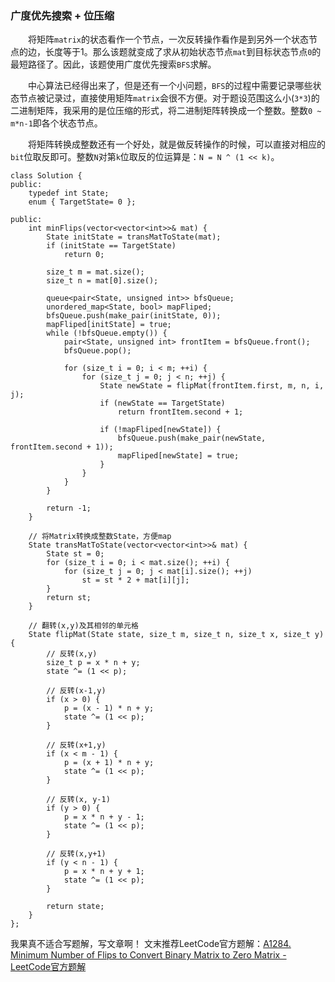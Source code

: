 ### 广度优先搜索 + 位压缩
&emsp;&emsp;将矩阵`matrix`的状态看作一个节点，一次反转操作看作是到另外一个状态节点的边，长度等于1。那么该题就变成了求从初始状态节点`mat`到目标状态节点`0`的最短路径了。因此，该题使用广度优先搜索`BFS`求解。

&emsp;&emsp;中心算法已经得出来了，但是还有一个小问题，`BFS`的过程中需要记录哪些状态节点被记录过，直接使用矩阵`matrix`会很不方便。对于题设范围这么小(`3*3`)的二进制矩阵，我采用的是位压缩的形式，将二进制矩阵转换成一个整数。整数`0 ~ m*n-1`即各个状态节点。

&emsp;&emsp;将矩阵转换成整数还有一个好处，就是做反转操作的时候，可以直接对相应的`bit`位取反即可。整数`N`对第`k`位取反的位运算是：`N = N ^ (1 << k)`。
```
class Solution {
public:
	typedef int State;
	enum { TargetState= 0 };

public:
	int minFlips(vector<vector<int>>& mat) {
		State initState = transMatToState(mat);
		if (initState == TargetState)
			return 0;

		size_t m = mat.size();
		size_t n = mat[0].size();

		queue<pair<State, unsigned int>> bfsQueue;
		unordered_map<State, bool> mapFliped;
		bfsQueue.push(make_pair(initState, 0));
		mapFliped[initState] = true;
		while (!bfsQueue.empty()) {
			pair<State, unsigned int> frontItem = bfsQueue.front();
			bfsQueue.pop();

			for (size_t i = 0; i < m; ++i) {
				for (size_t j = 0; j < n; ++j) {
					State newState = flipMat(frontItem.first, m, n, i, j);
					if (newState == TargetState)
						return frontItem.second + 1;

					if (!mapFliped[newState]) {
						bfsQueue.push(make_pair(newState, frontItem.second + 1));
						mapFliped[newState] = true;
					}
				}
			}
		}

		return -1;
	}

	// 将Matrix转换成整数State，方便map
	State transMatToState(vector<vector<int>>& mat) {
		State st = 0;
		for (size_t i = 0; i < mat.size(); ++i) {
			for (size_t j = 0; j < mat[i].size(); ++j)
				st = st * 2 + mat[i][j];
		}
		return st;
	}

	// 翻转(x,y)及其相邻的单元格
	State flipMat(State state, size_t m, size_t n, size_t x, size_t y) {
		// 反转(x,y)
		size_t p = x * n + y;
		state ^= (1 << p);

		// 反转(x-1,y)
		if (x > 0) {
			p = (x - 1) * n + y;
			state ^= (1 << p);
		}

		// 反转(x+1,y)
		if (x < m - 1) {
			p = (x + 1) * n + y;
			state ^= (1 << p);
		}

		// 反转(x, y-1)
		if (y > 0) {
			p = x * n + y - 1;
			state ^= (1 << p);
		}

		// 反转(x,y+1)
		if (y < n - 1) {
			p = x * n + y + 1;
			state ^= (1 << p);
		}

		return state;
	}
};
```
我果真不适合写题解，写文章啊！
文末推荐LeetCode官方题解：[A1284. Minimum Number of Flips to Convert Binary Matrix to Zero Matrix - LeetCode官方题解](https://leetcode-cn.com/problems/minimum-number-of-flips-to-convert-binary-matrix-to-zero-matrix/solution/zhuan-hua-wei-quan-ling-ju-zhen-de-zui-shao-fan-zh/)